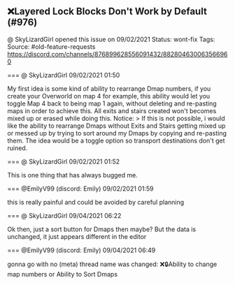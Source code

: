 ## ❌Layered Lock Blocks Don't Work by Default (#976)
@ SkyLizardGirl opened this issue on 09/02/2021
Status: wont-fix
Tags: 
Source: #old-feature-requests https://discord.com/channels/876899628556091432/882804630063566960


=== @ SkyLizardGirl 09/02/2021 01:50

My first idea is some kind of ability to rearrange Dmap numbers, if you create your Overworld on map 4 for example, this ability would let you toggle Map 4 back to being map 1 again, without deleting and re-pasting maps in order to achieve this. All exits and stairs created won't becomes mixed up or erased while doing this.  Notice:  >   If this is not possible, i would like the ability to rearrange Dmaps without Exits and Stairs getting mixed up or messed up by trying to sort around my Dmaps by copying and re-pasting them. The idea would be a toggle option so transport destinations don't get ruined.

=== @ SkyLizardGirl 09/02/2021 01:52

This is one thing that has always bugged me.

=== @EmilyV99 (discord: Emily) 09/02/2021 01:59

this is really painful
and could be avoided by careful planning

=== @ SkyLizardGirl 09/04/2021 06:22

Ok then, just a sort button for Dmaps then maybe?
But the data is unchanged, it just appears different in the editor

=== @EmilyV99 (discord: Emily) 09/04/2021 06:49

gonna go with no
(meta) thread name was changed: ❌🔒Ability to change map numbers or Ability to Sort Dmaps
